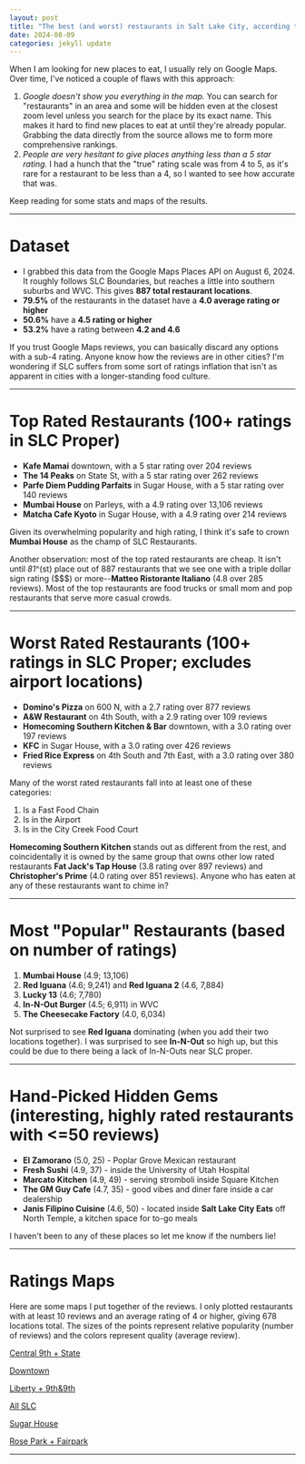 ```yaml
---
layout: post
title: "The best (and worst) restaurants in Salt Lake City, according to Google Maps"
date: 2024-08-09
categories: jekyll update
---
```


When I am looking for new places to eat, I usually rely on Google Maps. Over time, I've noticed a couple of flaws with this approach:

1. *Google doesn't show you everything in the map.* You can search for "restaurants" in an area and some will be hidden even at the closest zoom level unless you search for the place by its exact name. This makes it hard to find new places to eat at until they're already popular. Grabbing the data directly from the source allows me to form more comprehensive rankings.
2. *People are very hesitant to give places anything less than a 5 star rating.* I had a hunch that the "true" rating scale was from 4 to 5, as it's rare for a restaurant to be less than a 4, so I wanted to see how accurate that was.

Keep reading for some stats and maps of the results.

***

# Dataset

* I grabbed this data from the Google Maps Places API on August 6, 2024. It roughly follows SLC Boundaries, but reaches a little into southern suburbs and WVC. This gives **887 total restaurant locations**.
* **79.5%** of the restaurants in the dataset have a **4.0 average rating or higher**
* **50.6%** have a **4.5 rating or higher**
* **53.2%** have a rating between **4.2 and 4.6**

If you trust Google Maps reviews, you can basically discard any options with a sub-4 rating. Anyone know how the reviews are in other cities? I'm wondering if SLC suffers from some sort of ratings inflation that isn't as apparent in cities with a longer-standing food culture.

***

# Top Rated Restaurants (100+ ratings in SLC Proper)

* **Kafe Mamai** downtown, with a 5 star rating over 204 reviews
* **The 14 Peaks** on State St, with a 5 star rating over 262 reviews
* **Parfe Diem Pudding Parfaits** in Sugar House, with a 5 star rating over 140 reviews
* **Mumbai House** on Parleys, with a 4.9 rating over 13,106 reviews
* **Matcha Cafe Kyoto** in Sugar House, with a 4.9 rating over 214 reviews

Given its overwhelming popularity and high rating, I think it's safe to crown **Mumbai House** as the champ of SLC Restaurants.

Another observation: most of the top rated restaurants are cheap. It isn't until *81*^(st) place out of 887 restaurants that we see one with a triple dollar sign rating ($$$) or more--**Matteo Ristorante Italiano** (4.8 over 285 reviews). Most of the top restaurants are food trucks or small mom and pop restaurants that serve more casual crowds.

***

# Worst Rated Restaurants (100+ ratings in SLC Proper; excludes airport locations)

* **Domino's Pizza** on 600 N, with a 2.7 rating over 877 reviews
* **A&W Restaurant** on 4th South, with a 2.9 rating over 109 reviews
* **Homecoming Southern Kitchen & Bar** downtown, with a 3.0 rating over 197 reviews
* **KFC** in Sugar House, with a 3.0 rating over 426 reviews
* **Fried Rice Express** on 4th South and 7th East, with a 3.0 rating over 380 reviews

Many of the worst rated restaurants fall into at least one of these categories:

1. Is a Fast Food Chain
2. Is in the Airport
3. Is in the City Creek Food Court

**Homecoming Southern Kitchen** stands out as different from the rest, and coincidentally it is owned by the same group that owns other low rated restaurants **Fat Jack's Tap House** (3.8 rating over 897 reviews) and **Christopher's Prime** (4.0 rating over 851 reviews). Anyone who has eaten at any of these restaurants want to chime in?

***

# Most "Popular" Restaurants (based on number of ratings)

1. **Mumbai House** (4.9; 13,106)
2. **Red Iguana** (4.6; 9,241) and **Red Iguana 2** (4.6, 7,884)
3. **Lucky 13** (4.6; 7,780)
4. **In-N-Out Burger** (4.5; 6,911) in WVC
5. **The Cheesecake Factory** (4.0, 6,034)

Not surprised to see **Red Iguana** dominating (when you add their two locations together). I was surprised to see **In-N-Out** so high up, but this could be due to there being a lack of In-N-Outs near SLC proper.

***

# Hand-Picked Hidden Gems (interesting, highly rated restaurants with <=50 reviews)

* **El Zamorano** (5.0, 25) - Poplar Grove Mexican restaurant
* **Fresh Sushi** (4.9, 37) - inside the University of Utah Hospital
* **Marcato Kitchen** (4.9, 49) - serving stromboli inside Square Kitchen
* **The GM Guy Cafe** (4.7, 35) - good vibes and diner fare inside a car dealership
* **Janis Filipino Cuisine** (4.6, 50) - located inside **Salt Lake City Eats** off North Temple, a kitchen space for to-go meals

I haven't been to any of these places so let me know if the numbers lie!

***

# Ratings Maps

Here are some maps I put together of the reviews. I only plotted restaurants with at least 10 reviews and an average rating of 4 or higher, giving 678 locations total. The sizes of the points represent relative popularity (number of reviews) and the colors represent quality (average review).

[Central 9th + State](https://preview.redd.it/bd6sjc0hjnhd1.png?width=3240&format=png&auto=webp&s=d2eb6956c7ba308ce82336f8584c6d0e05a27bdf)

[Downtown](https://preview.redd.it/gz2k0d0hjnhd1.png?width=3240&format=png&auto=webp&s=e76ff393d0311e79d0c9aaf1b51a5a7e979dab44)

[Liberty + 9th&9th](https://preview.redd.it/qa08em0hjnhd1.png?width=3240&format=png&auto=webp&s=cd82a226686d4aa849a908e0e7374d210a2b2b02)

[All SLC](https://preview.redd.it/0si7cc0hjnhd1.png?width=3240&format=png&auto=webp&s=e017340d273945c947931b186becf9a834b54882)

[Sugar House](https://preview.redd.it/3uy9x81hjnhd1.png?width=3240&format=png&auto=webp&s=c0113bb343dbf7a406d93843d91b08b4fbb6ba2e)

[Rose Park + Fairpark](https://preview.redd.it/auqt8h0hjnhd1.png?width=3240&format=png&auto=webp&s=350f3e78fd74795f7d7fee7e2523a7a4372dde67)

***